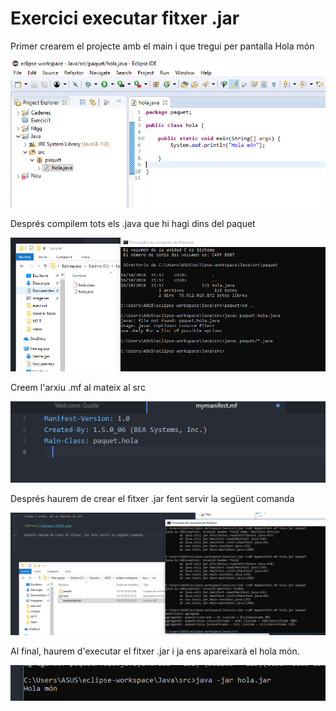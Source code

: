 # Exercici executar fitxer .jar

Primer crearem el projecte amb el main i que tregui per pantalla Hola món

![Prova](/imatges/JAVA1.png)

Després compilem tots els .java que hi hagi dins del paquet

![Prova](/imatges/JAVA2.PNG)

Creem l'arxiu .mf al mateix al src

![Prova](/imatges/JAVA3.PNG)

Després haurem de crear el fitxer .jar fent servir la següent comanda

![Prova](/imatges/JAVA4.png)

Al final, haurem d'executar el fitxer .jar i ja ens apareixarà el hola món.

![Prova](/imatges/JAVA5.PNG)
